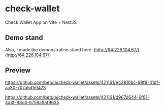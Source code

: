# check-wallet
Check Wallet App on Vite + NestJS

## Demo stand

Also, I made the demonstration stand here:
[http://64.226.104.67/](http://64.226.104.67/)


## Preview

https://github.com/betula/check-wallet/assets/421161/e42810bc-99f9-41df-aa30-707a5d1e1473


https://github.com/betula/check-wallet/assets/421161/d967d644-6f81-4a8f-88c4-6759a9af9635

